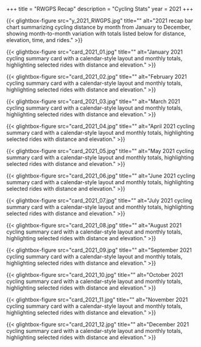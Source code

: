 +++
title = "RWGPS Recap"
description = "Cycling Stats"
year = 2021
+++


<div class="gallery-grid">
  
  {{< glightbox-figure src="y_2021_RWGPS.jpg" title="" alt="2021 recap bar chart summarizing cycling distance by month from January to December, showing month-to-month variation with totals listed below for distance, elevation, time, and rides." >}}
  
  {{< glightbox-figure src="card_2021_01.jpg" title="" alt="January 2021 cycling summary card with a calendar-style layout and monthly totals, highlighting selected rides with distance and elevation." >}}
  
  {{< glightbox-figure src="card_2021_02.jpg" title="" alt="February 2021 cycling summary card with a calendar-style layout and monthly totals, highlighting selected rides with distance and elevation." >}}
  
  {{< glightbox-figure src="card_2021_03.jpg" title="" alt="March 2021 cycling summary card with a calendar-style layout and monthly totals, highlighting selected rides with distance and elevation." >}}
  
  {{< glightbox-figure src="card_2021_04.jpg" title="" alt="April 2021 cycling summary card with a calendar-style layout and monthly totals, highlighting selected rides with distance and elevation." >}}
  
  {{< glightbox-figure src="card_2021_05.jpg" title="" alt="May 2021 cycling summary card with a calendar-style layout and monthly totals, highlighting selected rides with distance and elevation." >}}
  
  {{< glightbox-figure src="card_2021_06.jpg" title="" alt="June 2021 cycling summary card with a calendar-style layout and monthly totals, highlighting selected rides with distance and elevation." >}}
  
  {{< glightbox-figure src="card_2021_07.jpg" title="" alt="July 2021 cycling summary card with a calendar-style layout and monthly totals, highlighting selected rides with distance and elevation." >}}
  
  {{< glightbox-figure src="card_2021_08.jpg" title="" alt="August 2021 cycling summary card with a calendar-style layout and monthly totals, highlighting selected rides with distance and elevation." >}}
  
  {{< glightbox-figure src="card_2021_09.jpg" title="" alt="September 2021 cycling summary card with a calendar-style layout and monthly totals, highlighting selected rides with distance and elevation." >}}
  
  {{< glightbox-figure src="card_2021_10.jpg" title="" alt="October 2021 cycling summary card with a calendar-style layout and monthly totals, highlighting selected rides with distance and elevation." >}}
  
  {{< glightbox-figure src="card_2021_11.jpg" title="" alt="November 2021 cycling summary card with a calendar-style layout and monthly totals, highlighting selected rides with distance and elevation." >}}
  
  {{< glightbox-figure src="card_2021_12.jpg" title="" alt="December 2021 cycling summary card with a calendar-style layout and monthly totals, highlighting selected rides with distance and elevation." >}}
  
</div>
